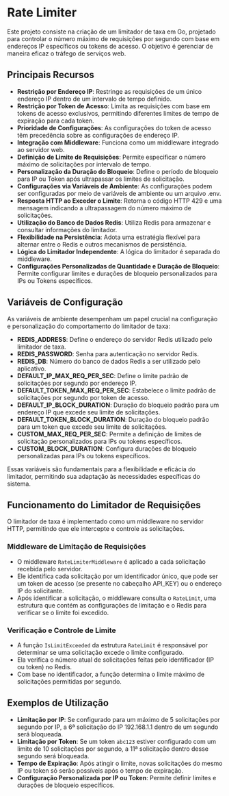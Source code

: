 # Rate Limiter

Este projeto consiste na criação de um limitador de taxa em Go, projetado para controlar o número máximo de requisições por segundo com base em endereços IP específicos ou tokens de acesso. O objetivo é gerenciar de maneira eficaz o tráfego de serviços web.

## Principais Recursos

- **Restrição por Endereço IP**: Restringe as requisições de um único endereço IP dentro de um intervalo de tempo definido.
- **Restrição por Token de Acesso**: Limita as requisições com base em tokens de acesso exclusivos, permitindo diferentes limites de tempo de expiração para cada token.
- **Prioridade de Configurações**: As configurações do token de acesso têm precedência sobre as configurações de endereço IP.
- **Integração com Middleware**: Funciona como um middleware integrado ao servidor web.
- **Definição de Limite de Requisições**: Permite especificar o número máximo de solicitações por intervalo de tempo.
- **Personalização da Duração do Bloqueio**: Define o período de bloqueio para IP ou Token após ultrapassar os limites de solicitação.
- **Configurações via Variáveis de Ambiente**: As configurações podem ser configuradas por meio de variáveis de ambiente ou um arquivo .env.
- **Resposta HTTP ao Exceder o Limite**: Retorna o código HTTP 429 e uma mensagem indicando a ultrapassagem do número máximo de solicitações.
- **Utilização do Banco de Dados Redis**: Utiliza Redis para armazenar e consultar informações do limitador.
- **Flexibilidade na Persistência**: Adota uma estratégia flexível para alternar entre o Redis e outros mecanismos de persistência.
- **Lógica do Limitador Independente**: A lógica do limitador é separada do middleware.
- **Configurações Personalizadas de Quantidade e Duração de Bloqueio**: Permite configurar limites e durações de bloqueio personalizados para IPs ou Tokens específicos.

## Variáveis de Configuração

As variáveis de ambiente desempenham um papel crucial na configuração e personalização do comportamento do limitador de taxa:

- **REDIS_ADDRESS**: Define o endereço do servidor Redis utilizado pelo limitador de taxa.
- **REDIS_PASSWORD**: Senha para autenticação no servidor Redis.
- **REDIS_DB**: Número do banco de dados Redis a ser utilizado pelo aplicativo.
- **DEFAULT_IP_MAX_REQ_PER_SEC**: Define o limite padrão de solicitações por segundo por endereço IP.
- **DEFAULT_TOKEN_MAX_REQ_PER_SEC**: Estabelece o limite padrão de solicitações por segundo por token de acesso.
- **DEFAULT_IP_BLOCK_DURATION**: Duração do bloqueio padrão para um endereço IP que excede seu limite de solicitações.
- **DEFAULT_TOKEN_BLOCK_DURATION**: Duração do bloqueio padrão para um token que excede seu limite de solicitações.
- **CUSTOM_MAX_REQ_PER_SEC**: Permite a definição de limites de solicitação personalizados para IPs ou tokens específicos.
- **CUSTOM_BLOCK_DURATION**: Configura durações de bloqueio personalizadas para IPs ou tokens específicos.

Essas variáveis são fundamentais para a flexibilidade e eficácia do limitador, permitindo sua adaptação às necessidades específicas do sistema.

## Funcionamento do Limitador de Requisições

O limitador de taxa é implementado como um middleware no servidor HTTP, permitindo que ele intercepte e controle as solicitações.

### Middleware de Limitação de Requisições

- O middleware `RateLimiterMiddleware` é aplicado a cada solicitação recebida pelo servidor.
- Ele identifica cada solicitação por um identificador único, que pode ser um token de acesso (se presente no cabeçalho API_KEY) ou o endereço IP do solicitante.
- Após identificar a solicitação, o middleware consulta o `RateLimit`, uma estrutura que contém as configurações de limitação e o Redis para verificar se o limite foi excedido.

### Verificação e Controle de Limite

- A função `IsLimitExceeded` da estrutura `RateLimit` é responsável por determinar se uma solicitação excede o limite configurado.
- Ela verifica o número atual de solicitações feitas pelo identificador (IP ou token) no Redis.
- Com base no identificador, a função determina o limite máximo de solicitações permitidas por segundo.

## Exemplos de Utilização

- **Limitação por IP**: Se configurado para um máximo de 5 solicitações por segundo por IP, a 6ª solicitação do IP 192.168.1.1 dentro de um segundo será bloqueada.
- **Limitação por Token**: Se um token `abc123` estiver configurado com um limite de 10 solicitações por segundo, a 11ª solicitação dentro desse segundo será bloqueada.
- **Tempo de Expiração**: Após atingir o limite, novas solicitações do mesmo IP ou token só serão possíveis após o tempo de expiração.
- **Configuração Personalizada por IP ou Token**: Permite definir limites e durações de bloqueio específicos.
